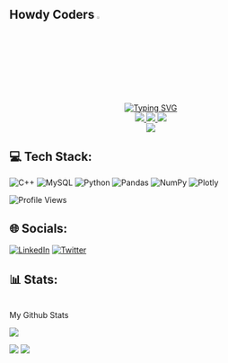 ## Howdy Coders <img src="https://media.giphy.com/media/hvRJCLFzcasrR4ia7z/giphy.gif" width="3.5%">
<p align="center">
<a href="https://github.com/NikitaLodha25">
    <img src="https://readme-typing-svg.demolab.com?font=Georgia&size=18&duration=2000&pause=100&multiline=true&width=500&height=80&lines=Nikita+Lodha;Undergrad+%7C+4th Year+Student+%7C+Computer Science Engineering;" alt="Typing SVG" />
</a>
<br/>

 
<a href="https://www.linkedin.com/in/nikita-lodha-0349a720a/">
    <img src="https://img.shields.io/badge/-Linkedin-blue?style=flat-square&logo=linkedin">
</a>
<a href="https://medium.com/@nikitalodha25/career-aspirations-of-gen-z-8b36143fc308">
    <img src="https://img.shields.io/badge/-Medium-black?style=flat-square&logo=medium">
</a>
<a href="mailto:nikitalodha25@gmail.com">
    <img src="https://img.shields.io/badge/-Email-red?style=flat-square&logo=gmail&logoColor=white">
</a>
<br/> 

<a href="https://github.com/NikitaLodha25">
    <img src="https://github-stats-alpha.vercel.app/api?username=NikitaLodha25&cc=22272e&tc=37BCF6&ic=fff&bc=0000">
</a>

</p>

## 💻 Tech Stack:
![C++](https://img.shields.io/badge/c++-%2300599C.svg?style=for-the-badge&logo=c%2B%2B&logoColor=white) ![MySQL](https://img.shields.io/badge/mysql-%2300f.svg?style=for-the-badge&logo=mysql&logoColor=white) ![Python](https://img.shields.io/badge/python-3670A0?style=for-the-badge&logo=python&logoColor=ffdd54) ![Pandas](https://img.shields.io/badge/pandas-%23150458.svg?style=for-the-badge&logo=pandas&logoColor=white) ![NumPy](https://img.shields.io/badge/numpy-%23013243.svg?style=for-the-badge&logo=numpy&logoColor=white) ![Plotly](https://img.shields.io/badge/Plotly-%233F4F75.svg?style=for-the-badge&logo=plotly&logoColor=white) 

![Profile Views](https://hits.seeyoufarm.com/api/count/incr/badge.svg?url=https://github.com/NikitaLodha25/&title=Profile%20Views)

## 🌐 Socials:
[![LinkedIn](https://img.shields.io/badge/LinkedIn-%230077B5.svg?logo=linkedin&logoColor=white)](https://linkedin.com/in/nikita-lodha-0349a720a/) [![Twitter](https://img.shields.io/badge/Twitter-%231DA1F2.svg?logo=Twitter&logoColor=white)](https://twitter.com/imm_Nikita) 


## 📊 Stats:
<br>
My Github Stats

![](http://github-profile-summary-cards.vercel.app/api/cards/profile-details?username=NikitaLodha25&theme=dracula) 

![](http://github-profile-summary-cards.vercel.app/api/cards/repos-per-language?username=NikitaLodha25&theme=dracula) 
![](http://github-profile-summary-cards.vercel.app/api/cards/most-commit-language?username=NikitaLodha25&theme=dracula)

